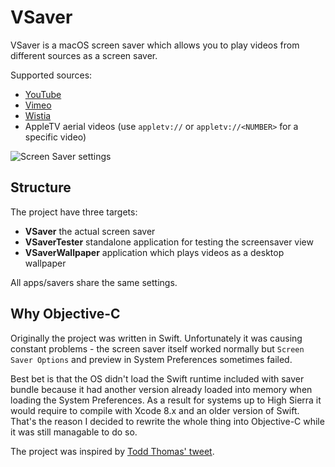 # VSaver

VSaver is a macOS screen saver which allows you to play videos from different sources as a screen saver.

Supported sources:

* [YouTube](https://youtube.com)
* [Vimeo](https://vimeo)
* [Wistia](https://wistia.com)
* AppleTV aerial videos (use `appletv://` or `appletv://<NUMBER>` for a specific video)

![Screen Saver settings](https://user-images.githubusercontent.com/2470861/39940285-0d2f0f26-5559-11e8-818c-4600d1fbf444.png)

## Structure

The project have three targets: 

* **VSaver** the actual screen saver
* **VSaverTester** standalone application for testing the screensaver view
* **VSaverWallpaper** application which plays videos as a desktop wallpaper

All apps/savers share the same settings.

## Why Objective-C

Originally the project was written in Swift. Unfortunately it was causing constant problems - the screen saver itself worked normally but `Screen Saver Options` and preview in System Preferences sometimes failed. 

Best bet is that the OS didn't load the Swift runtime included with saver bundle because it had another version already loaded into memory when loading the System Preferences. As a result for systems up to High Sierra it would require to compile with Xcode 8.x and an older version of Swift. That's the reason I decided to rewrite the whole thing into Objective-C while it was still managable to do so.

The project was inspired by [Todd Thomas' tweet](https://twitter.com/toddthomas/status/756352957738725376).
